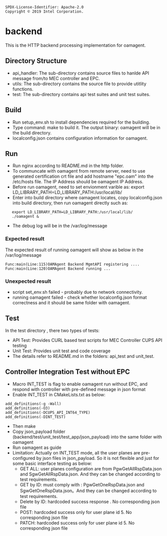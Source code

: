 ```text
SPDX-License-Identifier: Apache-2.0
Copyright © 2019 Intel Corporation.
```

# backend

This is the HTTP backend processing implementation for oamagent.

## Directory Structure

- api_handler: The sub-directory contains source files to hanlde API message from/to MEC controller and EPC.
- utils: The sub-directory contains the source file to provide  utitlity functions.
- test: The sub-directory contains api test suites and unit test suites.

## Build

- Run setup_env.sh to install dependencies required for the building. 
- Type command:  make to build it. The output binary: oamagent will be in the build directory. 
- localconfig.json contains configuration information for oamagent.

## Run

- Run nginx according to README.md in the  http folder.
- To communcate with oamagent from remote server, need to use generated certification crt file and add hostname "epc.oam" into the /etc/hosts file. The IP Address should be oamagent IP Address. 
- Before run oamagent, need to set envionment varible as: export LD_LIBRARY_PATH=LD_LIBRARY_PATH:/usr/local/lib/
- Enter into build directory where oamagent locates, copy localconfig.json into build directory, then run oamagent directly such as:
```text
   export LD_LIBRARY_PATH=LD_LIBRARY_PATH:/usr/local/lib/
   ./oamagent &  
```
- The debug log will be in the /var/log/message

### Expected result

The expected result of running oamagent will show as below in the /var/log/message
```
Func:main(Line:115)OAMAgent Backend MgmtAPI registering ....
Func:main(Line:120)OAMAgent Backend running ...
```
### Unexpected result

- script set_env.sh failed - probably due to network connectivity.
- running oamagent failed - check whether localconfig.json format correctness and it should be same folder with oamagent.

## Test

In the test directory , there two types of tests:
- API Test: Provides CURL based test scripts for MEC Controller CUPS  API testing
- Unit Test: Provides unit test and code coverage  
- The details refer to README.md in the folders: api_test and unit_test. 

## Controller Integration Test without EPC

- Macro INT_TEST is flag to enable oamagent run without EPC, and respond with controller with pre-defined message in json format
- Enable INT_TEST in CMakeLists.txt as below:
```text
add_definitions(-g -Wall)
add_definitions(-O3)
add_definitions(-DCUPS_API_INT64_TYPE)
add_definitions(-DINT_TEST)
```
- Then make 
- Copy json_payload folder (backend/test/unit_test/test_app/json_payload) into the same folder with oamagent
- Run oamagent as guide
- Limitation: Actually on INT_TEST mode, all the user planes are pre-configured by json files in json_payload. 
  So it is not flexible and just for some basic interface testing as below:
  - GET ALL:       user planes configuration are from PgwGetAllRspData.json and SgwGetAllRspData.json. And they can be changed according to test requirements.
  - GET by ID:     must comply with : PgwGetOneRspData.json and SgwGetOneRspData.json。And they can be changed according to test requirements.
  - Delete by ID:  hardcoded success response . No corresponding json file
  - POST:  hardcoded success only for user plane id 5. No corresponding json file
  - PATCH:  hardcoded success only for user plane id 5. No corresponding json file

  
 
